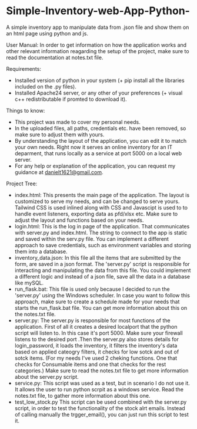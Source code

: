 # Simple-Inventory-web-App-Python-
A simple inventory app to manipulate data from .json file and show them on an html page using python and js.

User Manual:
   In order to get information on how the application works and other relevant information reagarding the setup of the project, make sure to read the documentation at notes.txt file.

Requirements:
  - Installed version of python in your system (+ pip install all the libraries included on the .py files).
  - Installed Apache24 server, or any other of your preferences (+ visual c++ redistributable if promted to download it). 

Things to know:
  - This project was made to cover my personal needs. 
  - In the uploaded files, all paths, credentials etc. have been removed, so make sure to adjust them with yours.
  - By understanding the layout of the application, you can edit it to match your own needs. Right now it serves
    an online inventory for an IT deparment, that runs locally as a service at port 5000 on a local web server.
  - For any help or explanation of the application, you can request my guidance at danielt1621@gmail.com.

Project Tree:
  - index.html:
      This presents the main page of the application. The layout is customized to serve my needs, and can be changed to serve yours. Tailwind CSS is used            inlined along with CSS and Javascipt is used to to handle event listeners, exporting data as pfd/xlsx etc. Make sure to adjust the layout and functions        based on your needs.
  - login.html:
      This is the log in page of the application. That communicates with server.py and index.html. The string to connect to the app is static and saved within       the serv.py file. You can implement a different approach to save credentials, such as environment variables and storing them into a database. 
  - inventory_data.json:
      In this file all the items that are submitted by the form, are saved in a json format. The 'server.py' script is responsible for interacting and                manipulating the data from this file. You could implement a different logic and instead of a json file, save all the data in a database like mySQL.
  - run_flask.bat:
      This file is used only because I decided to run the 'server.py' using the Windows scheduler. In case you want to follow this approach, make sure to            create a schedule made for your needs that starts the run_flask.bat file. You can get more information about this on the notes.txt file.
  - server.py:
      The server.py is responsible for most functions of the application.
      First of all it creates a desired localport that the python script will listen to.  In this case it's port 5000. Make sure your firewall listens to the        desired port .Then the server.py also stores details for login_password, it loads the inventory, it filters the inventory's data based on applied              cateogry filters, it checks for low sotck and out of sotck items. (For my needs I've used 2 cheking functions. One that checks for Consumable items and        one that checks for the rest categories.) Make sure to read the notes.txt file to get more information about the server.py script.
  - service.py:
      This script was used as a test, but in scenario I do not use it. It allows the user to run python scrpit as a windows service. Read the notes.txt file,        to gather more information about this one.
  - test_low_stock.py
      This script can be used combined with the server.py script, in order to test the functionality of the stock alrt emails. Instead of calling manually the       trgger_email(), you can just run this script to test it.
